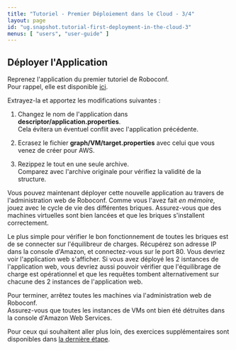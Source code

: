 ```yaml
---
title: "Tutoriel - Premier Déploiement dans le Cloud - 3/4"
layout: page
id: "ug.snapshot.tutorial-first-deployment-in-the-cloud-3"
menus: [ "users", "user-guide" ]
---
```


## Déployer l'Application

Reprenez l'application du premier tutoriel de Roboconf.  
Pour rappel, elle est disponible [ici](todo).

Extrayez-la et apportez les modifications suivantes :

1. Changez le nom de l'application dans **descriptor/application.properties**.  
Cela évitera un éventuel conflit avec l'application précédente.

2. Ecrasez le fichier **graph/VM/target.properties** avec celui que vous venez de créer pour AWS.

3. Rezippez le tout en une seule archive.  
Comparez avec l'archive originale pour vérifiez la validité de la structure.

Vous pouvez maintenant déployer cette nouvelle application au travers de l'administration web de Roboconf.
Comme vous l'avez fait *en mémoire*, jouez avec le cycle de vie des différentes briques. Assurez-vous que
des machines virtuelles sont bien lancées et que les briques s'installent correctement.

Le plus simple pour vérifier le bon fonctionnement de toutes les briques est de se connecter sur l'équilibreur
de charges. Récupérez son adresse IP dans la console d'Amazon, et connectez-vous sur le port 80. Vous devriez
voir l'application web s'afficher. Si vous avez déployé les 2 isntances de l'application web, vous devriez aussi
pouvoir vérifier que l'équilibrage de charge est opérationnel et que les requêtes tombent alternativement sur chacune
des 2 instances de l'application web.

Pour terminer, arrêtez toutes les machines via l'administration web de Roboconf.  
Assurez-vous que toutes les instances de VMs ont bien été détruites dans la console d'Amazon Web Services.

Pour ceux qui souhaitent aller plus loin, des exercices supplémentaires sont disponibles dans [la dernière étape](tutoriel-premier-deploiement-dans-le-cloud-4.html).
